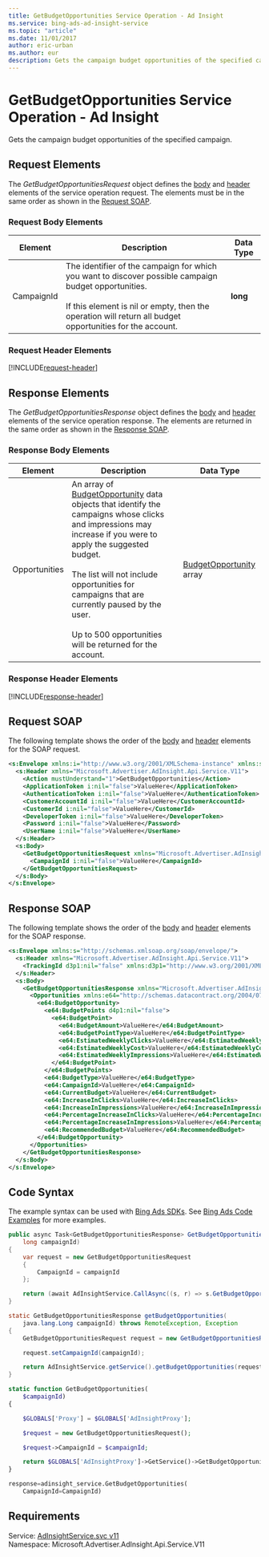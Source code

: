 ```yaml
---
title: GetBudgetOpportunities Service Operation - Ad Insight
ms.service: bing-ads-ad-insight-service
ms.topic: "article"
ms.date: 11/01/2017
author: eric-urban
ms.author: eur
description: Gets the campaign budget opportunities of the specified campaign.
---
```

# GetBudgetOpportunities Service Operation - Ad Insight
Gets the campaign budget opportunities of the specified campaign.

## <a name="request"></a>Request Elements
The *GetBudgetOpportunitiesRequest* object defines the [body](#request-body) and [header](#request-header) elements of the service operation request. The elements must be in the same order as shown in the [Request SOAP](#request-soap). 

### <a name="request-body"></a>Request Body Elements

|Element|Description|Data Type|
|-----------|---------------|-------------|
|<a name="campaignid"></a>CampaignId|The identifier of the campaign for which you want to discover possible campaign budget opportunities.<br /><br />If this element is nil or empty, then the operation will return all budget opportunities for the account.|**long**|

### <a name="request-header"></a>Request Header Elements
[!INCLUDE[request-header](./includes/request-header.md)]

## <a name="response"></a>Response Elements
The *GetBudgetOpportunitiesResponse* object defines the [body](#response-body) and [header](#response-header) elements of the service operation response. The elements are returned in the same order as shown in the [Response SOAP](#response-soap).

### <a name="response-body"></a>Response Body Elements

|Element|Description|Data Type|
|-----------|---------------|-------------|
|<a name="opportunities"></a>Opportunities|An array of [BudgetOpportunity](../ad-insight-service/budgetopportunity.md) data objects that identify the campaigns whose clicks and impressions may increase if you were to apply the suggested budget.<br /><br />The list will not include opportunities for campaigns that are currently paused by the user.<br /><br />Up to 500 opportunities will be returned for the account.|[BudgetOpportunity](budgetopportunity.md) array|

### <a name="response-header"></a>Response Header Elements
[!INCLUDE[response-header](./includes/response-header.md)]

## <a name="request-soap"></a>Request SOAP
The following template shows the order of the [body](#request-body) and [header](#request-header) elements for the SOAP request.

```xml
<s:Envelope xmlns:i="http://www.w3.org/2001/XMLSchema-instance" xmlns:s="http://schemas.xmlsoap.org/soap/envelope/">
  <s:Header xmlns="Microsoft.Advertiser.AdInsight.Api.Service.V11">
    <Action mustUnderstand="1">GetBudgetOpportunities</Action>
    <ApplicationToken i:nil="false">ValueHere</ApplicationToken>
    <AuthenticationToken i:nil="false">ValueHere</AuthenticationToken>
    <CustomerAccountId i:nil="false">ValueHere</CustomerAccountId>
    <CustomerId i:nil="false">ValueHere</CustomerId>
    <DeveloperToken i:nil="false">ValueHere</DeveloperToken>
    <Password i:nil="false">ValueHere</Password>
    <UserName i:nil="false">ValueHere</UserName>
  </s:Header>
  <s:Body>
    <GetBudgetOpportunitiesRequest xmlns="Microsoft.Advertiser.AdInsight.Api.Service.V11">
      <CampaignId i:nil="false">ValueHere</CampaignId>
    </GetBudgetOpportunitiesRequest>
  </s:Body>
</s:Envelope>
```

## <a name="response-soap"></a>Response SOAP
The following template shows the order of the [body](#response-body) and [header](#response-header) elements for the SOAP response.

```xml
<s:Envelope xmlns:s="http://schemas.xmlsoap.org/soap/envelope/">
  <s:Header xmlns="Microsoft.Advertiser.AdInsight.Api.Service.V11">
    <TrackingId d3p1:nil="false" xmlns:d3p1="http://www.w3.org/2001/XMLSchema-instance">ValueHere</TrackingId>
  </s:Header>
  <s:Body>
    <GetBudgetOpportunitiesResponse xmlns="Microsoft.Advertiser.AdInsight.Api.Service.V11">
      <Opportunities xmlns:e64="http://schemas.datacontract.org/2004/07/Microsoft.BingAds.Advertiser.AdInsight.Api.DataContract.V11.Entity" d4p1:nil="false" xmlns:d4p1="http://www.w3.org/2001/XMLSchema-instance">
        <e64:BudgetOpportunity>
          <e64:BudgetPoints d4p1:nil="false">
            <e64:BudgetPoint>
              <e64:BudgetAmount>ValueHere</e64:BudgetAmount>
              <e64:BudgetPointType>ValueHere</e64:BudgetPointType>
              <e64:EstimatedWeeklyClicks>ValueHere</e64:EstimatedWeeklyClicks>
              <e64:EstimatedWeeklyCost>ValueHere</e64:EstimatedWeeklyCost>
              <e64:EstimatedWeeklyImpressions>ValueHere</e64:EstimatedWeeklyImpressions>
            </e64:BudgetPoint>
          </e64:BudgetPoints>
          <e64:BudgetType>ValueHere</e64:BudgetType>
          <e64:CampaignId>ValueHere</e64:CampaignId>
          <e64:CurrentBudget>ValueHere</e64:CurrentBudget>
          <e64:IncreaseInClicks>ValueHere</e64:IncreaseInClicks>
          <e64:IncreaseInImpressions>ValueHere</e64:IncreaseInImpressions>
          <e64:PercentageIncreaseInClicks>ValueHere</e64:PercentageIncreaseInClicks>
          <e64:PercentageIncreaseInImpressions>ValueHere</e64:PercentageIncreaseInImpressions>
          <e64:RecommendedBudget>ValueHere</e64:RecommendedBudget>
        </e64:BudgetOpportunity>
      </Opportunities>
    </GetBudgetOpportunitiesResponse>
  </s:Body>
</s:Envelope>
```

## <a name="example"></a>Code Syntax
The example syntax can be used with [Bing Ads SDKs](~/guides/client-libraries.md). See [Bing Ads Code Examples](~/guides/code-examples.md) for more examples.
```csharp
public async Task<GetBudgetOpportunitiesResponse> GetBudgetOpportunitiesAsync(
	long campaignId)
{
	var request = new GetBudgetOpportunitiesRequest
	{
		CampaignId = campaignId
	};

	return (await AdInsightService.CallAsync((s, r) => s.GetBudgetOpportunitiesAsync(r), request));
}
```
```java
static GetBudgetOpportunitiesResponse getBudgetOpportunities(
	java.lang.Long campaignId) throws RemoteException, Exception
{
	GetBudgetOpportunitiesRequest request = new GetBudgetOpportunitiesRequest();

	request.setCampaignId(campaignId);

	return AdInsightService.getService().getBudgetOpportunities(request);
}
```
```php
static function GetBudgetOpportunities(
	$campaignId)
{

	$GLOBALS['Proxy'] = $GLOBALS['AdInsightProxy'];

	$request = new GetBudgetOpportunitiesRequest();

	$request->CampaignId = $campaignId;

	return $GLOBALS['AdInsightProxy']->GetService()->GetBudgetOpportunities($request);
}
```
```python
response=adinsight_service.GetBudgetOpportunities(
	CampaignId=CampaignId)
```

## Requirements
Service: [AdInsightService.svc v11](https://adinsight.api.bingads.microsoft.com/Api/Advertiser/AdInsight/v11/AdInsightService.svc)  
Namespace: Microsoft.Advertiser.AdInsight.Api.Service.V11  

